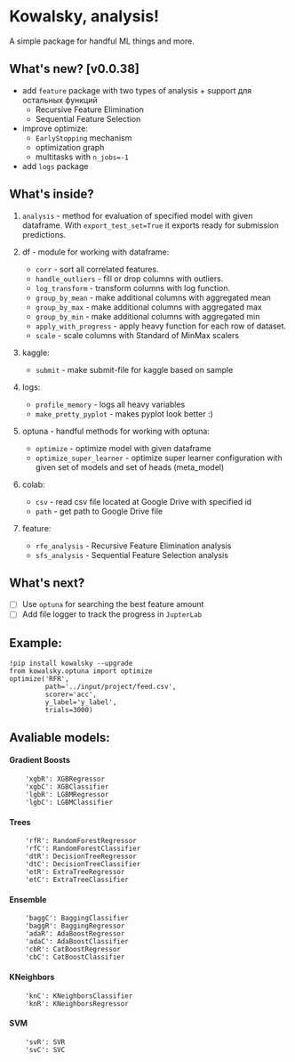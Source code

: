 # Kowalsky, analysis!

A simple package for handful ML things and more.

## What's new? [v0.0.38]
* add ```feature``` package with two types of analysis + support для остальных функций
   * Recursive Feature Elimination
   * Sequential Feature Selection
* improve optimize:
   * ```EarlyStopping``` mechanism
   * optimization graph
   * multitasks with ```n_jobs=-1```
* add ```logs``` package

## What's inside?

1. ```analysis``` - method for evaluation of specified model with
   given dataframe. With ```export_test_set=True``` it exports
   ready for submission predictions.
   
2. df - module for working with dataframe:
    * ```corr``` - sort all correlated features.
    * ```handle_outliers``` - fill or drop columns with outliers.
    * ```log_transform``` - transform columns with log function.
    * ```group_by_mean``` - make additional columns with aggregated mean
    * ```group_by_max``` - make additional columns with aggregated max
    * ```group_by_min``` - make additional columns with aggregated min
    * ```apply_with_progress``` - apply heavy function for each row of dataset.
    * ```scale``` - scale columns with Standard of MinMax scalers
    
3. kaggle:
    * ```submit``` - make submit-file for kaggle based on sample
    
4. logs:
    *  ```profile_memory``` - logs all heavy variables
    *  ```make_pretty_pyplot``` - makes pyplot look better :)
    
5. optuna - handful methods for working with optuna:
    * ```optimize``` - optimize model with given dataframe
    * ```optimize_super_learner``` - optimize super learner configuration
   with given set of models and set of heads (meta_model)
      
6. colab:
    *  ```csv``` - read csv file located at Google Drive with
       specified id
    *  ```path``` - get path to Google Drive file

7. feature:
    *  ```rfe_analysis``` - Recursive Feature Elimination analysis
    *  ```sfs_analysis``` - Sequential Feature Selection analysis
    
## What's next?

- [ ] Use ```optuna``` for searching the best feature amount
- [ ] Add file logger to track the progress in ```JupterLab```
   
## Example:
```
!pip install kowalsky --upgrade
from kowalsky.optuna import optimize
optimize('RFR',
         path='../input/project/feed.csv',
         scorer='acc',
         y_label='y_label',
         trials=3000)
```

## Avaliable models:
#### Gradient Boosts
```
    'xgbR': XGBRegressor
    'xgbC': XGBClassifier
    'lgbR': LGBMRegressor
    'lgbC': LGBMClassifier
```

#### Trees
```
    'rfR': RandomForestRegressor
    'rfC': RandomForestClassifier
    'dtR': DecisionTreeRegressor
    'dtC': DecisionTreeClassifier
    'etR': ExtraTreeRegressor
    'etC': ExtraTreeClassifier
```

#### Ensemble
```
    'baggC': BaggingClassifier
    'baggR': BaggingRegressor
    'adaR': AdaBoostRegressor
    'adaC': AdaBoostClassifier
    'cbR': CatBoostRegressor
    'cbC': CatBoostClassifier
```

#### KNeighbors
```
    'knC': KNeighborsClassifier
    'knR': KNeighborsRegressor
```

#### SVM
```
    'svR': SVR
    'svC': SVC
```
